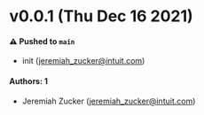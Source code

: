 # v0.0.1 (Thu Dec 16 2021)

#### ⚠️ Pushed to `main`

- init (jeremiah_zucker@intuit.com)

#### Authors: 1

- Jeremiah Zucker (jeremiah_zucker@intuit.com)
